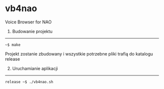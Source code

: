 vb4nao
======

Voice Browser for NAO

1. Budowanie projektu
---------------------

    ~$ make

Projekt zostanie zbudowany i wszystkie potrzebne pliki trafią do katalogu release


2. Uruchamianie aplikacji
-------------------------

    release ~$ ./vb4nao.sh
